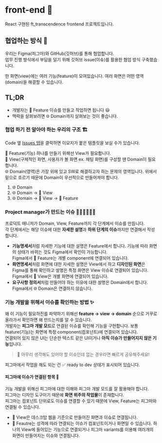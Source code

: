 # front-end 🥽

React 구현된 ft_transcendence frontend 프로젝트입니다.

## 협업하는 방식 🤝
우리는 Figma(피그마)와 GitHub(깃허브)를 통해 협업합니다.\
업무 진행 방식에서 부담을 덜기 위해 깃허브 issue(이슈)를 활용한 협업 방식 구축했습니다.

한 화면(view)에는 여러 기능(feature)이 모여있습니다. 여러 화면은 어떤 영역(domain)을 해결할 수 있습니다.

## TL;DR
- 개발자는 🧩 Feature 이슈를 만들고 작업하면 됩니다 😃
- 맥락을 살펴보려면 🌐 Domain까지 살펴보는 것이 좋습니다.

### 협업 하기 전 알아야 하는 우리의 구조 🏗️
Code 옆 [Issues 탭](https://github.com/42-Jolly-pingpong/front-end/issues/new/choose)을 클릭하면 이모지가 붙은 템플릿을 보실 수가 있습니다.

🧩 Feature(기능) 하나를 만들기 위해선 View가 필요합니다.\
🎨 View(구체적인 화면, 사용자가 볼 화면 ex. 채팅 화면)를 구성할 땐 Domain이 필요합니다.\
🌐 Domain(영역)은 가장 위에 있고 SW로 해결하고자 하는 문제의 영역입니다. 위에서 밑으로 흐르기 때문에 Domain이 우선적으로 만들어져야 합니다.

1. 🌐 Domain
2. 🌐 Domain -> 🎨 View
4. 🌐 Domain -> 🎨 View -> 🧩 Feature

### Project manager가 만드는 이슈 🧑🏻‍💼👩🏻‍💼
프로덕트 매니저가 Domain, View, Feature까지 각 단계에서 이슈를 만듭니다.\
각 단계에서는 해당 이슈에 대한 **자세한 설명**과 **하위 단계의 이슈**까지만 연결해서 작성합니다.

- **기능명세서**처럼 자세한 기능에 대한 설명은 Feature에서 합니다. 기능에 따라 화면의 상태가 바뀌는 것도 Figma에서 확인이 가능합니다.\
Figma에서 🧩 Feature는 개별 component에 연결되어 있습니다.
- **화면명세서**처럼 화면에 대한 자세한 설명은 View에서 하고 **디자인된 화면**은 Figma를 통해 확인하고 설명은 특정 화면은 View 이슈로 연결되어 있습니다.\
Figma에서 🎨 View은 개별 화면에 연결되어 있습니다.
- **요구사항 정의서**처럼 만들어야 하는 이유에 대한 설명은 Domain에서 합니다.\
Figma에서 🌐 Domain은 연결하지 않습니다.

### 기능 개발을 위해서 이슈를 확인하는 방법 ✨
왜 이 기능이 필요하진를 파악하기 위해선 **feature -> view -> domain** 순으로 거꾸로 올라가서 확인하면 왜 만드는지를 알 수 있습니다.\
개발자는 **피그마 개발 모드**로 연결된 이슈를 확인해 기능을 구현합니다. 보통 feature(기능)는 화면에 특정 component(컴포넌트)에 연결되어 있습니다.\
연결되어 있지 않은 UI는 단순한 텍스트 같은 UI이거나 **아직 이슈가 만들어지지 않은 기능**입니다.
> 🤔 아무리 생각해도 있어야 할 이슈인데 없는 경우라면 빠르게 공유해주세요!

피그마에서 작업을 해도 되는 건 ✅ ready to dev 상태가 표시되어 있습니다.

#### 피그마에 이슈가 연결된 항목 🧶
<!--
피그마 프로젝트는 PC & Web을 볼 수 있는 페이지 페이지로 나뉘어 있습니다.
-->
기능 개발을 위해선 피그마에 대한 이해와 피그마 개발 모드를 잘 활용해야 합니다.\
피그마는 디자인 도구이기 때문에 **화면 위주의 작업물**이 존재합니다.\
피그마는 컴포넌트 단위로도 이슈를 연결할 수 있기 때문에 View, Feature는 피그마와 연결될 수 있습니다.
- 🎨 View은 데스크탑 웹을 기준으로 만들어진 화면과 이슈로 연결됩니다.
- 🧩 Feautre는 성격에 따라 연결되는 이슈가 컴포넌트이거나 화면일 수 있습니다. 하나의 View에 들어있는 기능으로 연결되거나 피그마 variants를 이용해 여러개의 화면이 만들어지는 이슈와 연결됩니다.
